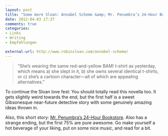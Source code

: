 ```yaml
---
layout: post
title: "Some more Sloan: Annabel Scheme &amp; Mr. Penumbra’s 24-Hour Bookstore"
date: 2012-04-03 17:37
comments: true
categories: 
- Links
- Writing
- Empfehlungen

external-url: http://www.robinsloan.com/annabel-scheme/
---
```

> “She’s wearing the same red-and-yellow BAM! t-shirt as yesterday, which means a) she slept in it, b) she owns several identical t-shirts, or c) she’s a cartoon character—all of which are appealing alternatives.”

To continue the Sloan love fest: You should totally read this novella too. It gets slightly weird towards the end, but the first half is a sweet Gibsonesque near-future detective story with some genuinely amazing ideas thrown in.

Also, this short story: [Mr. Penumbra’s 24-Hour Bookstore](http://robinsloan.com/mr-penumbra/). Also has a strange ending, but the first 75% are pure awesome. Go make yourself a hot beverage of your liking, put on some nice music, and read for a bit.
